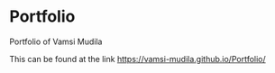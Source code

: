 # Portfolio
Portfolio of Vamsi Mudila

This can be found at the link https://vamsi-mudila.github.io/Portfolio/
